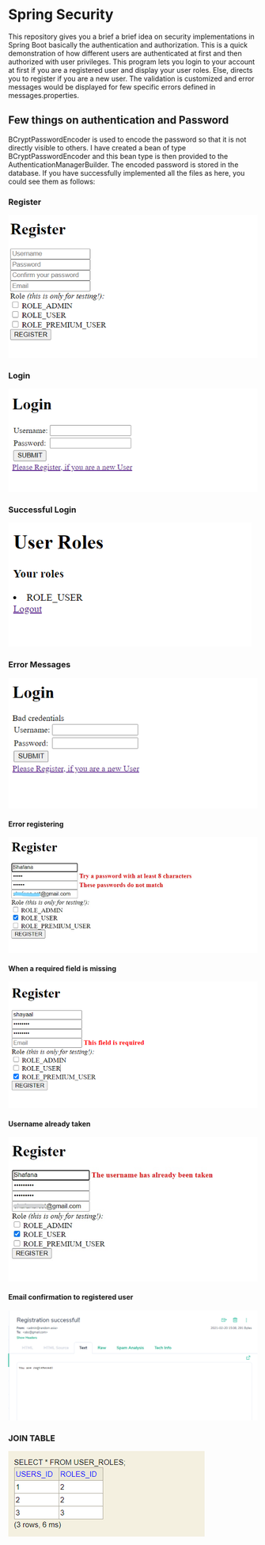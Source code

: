 # Spring Security
This repository gives you a brief a brief idea on security implementations in Spring Boot basically the authentication and authorization. This is a quick demonstration of how different users are authenticated at first and then authorized with user privileges.
This program lets you login to your account at first if you are a registered user and display your user roles. Else, directs you to register if you are a new user.  The validation is customized and error messages would be displayed for few specific errors defined in messages.properties. 

## Few things on authentication and Password
BCryptPasswordEncoder is used to encode the password so that it is not directly visible to others. I have created a bean of type BCryptPasswordEncoder and this bean type is then provided to the AuthenticationManagerBuilder. The encoded password is stored in the database.
If you have successfully implemented all the files as here, you could see them as follows:

### Register
![](https://github.com/FathimaShafana/SAD/blob/main/SpringSecurity_Guide/SpringSecuritySnaps/RegisterPortal.PNG?raw=true)

### Login
![](https://github.com/FathimaShafana/SAD/blob/main/SpringSecurity_Guide/SpringSecuritySnaps/LoginPortal.PNG?raw=true)

### Successful Login
![](https://github.com/FathimaShafana/SAD/blob/main/SpringSecurity_Guide/SpringSecuritySnaps/Successful%20Login.PNG?raw=true)

### Error Messages
![](https://github.com/FathimaShafana/SAD/blob/main/SpringSecurity_Guide/SpringSecuritySnaps/LoginError.PNG?raw=true)

#### Error registering
![](https://github.com/FathimaShafana/SAD/blob/main/SpringSecurity_Guide/SpringSecuritySnaps/ErrorRegister.jpg?raw=true)

#### When a required field is missing
![](https://github.com/FathimaShafana/SAD/blob/main/SpringSecurity_Guide/SpringSecuritySnaps/MandateField.PNG?raw=true)

#### Username already taken
![](https://github.com/FathimaShafana/SAD/blob/main/SpringSecurity_Guide/SpringSecuritySnaps/userTaken.jpg?raw=true)

#### Email confirmation to registered user
![](https://github.com/FathimaShafana/SAD/blob/main/SpringSecurity_Guide/SpringSecuritySnaps/MailSuccess.png?raw=true)

### JOIN TABLE
![](https://github.com/FathimaShafana/SAD/blob/main/SpringSecurity_Guide/SpringSecuritySnaps/JoinTable.PNG?raw=true)
